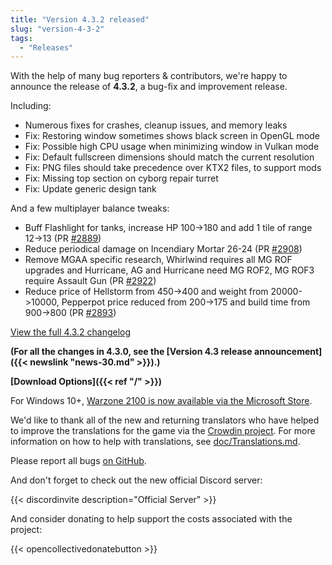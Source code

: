 ```yaml
---
title: "Version 4.3.2 released"
slug: "version-4-3-2"
tags:
  - "Releases"
---
```


With the help of many bug reporters & contributors, we're happy to announce the release of **4.3.2**, a bug-fix and improvement release.

Including:
- Numerous fixes for crashes, cleanup issues, and memory leaks
- Fix: Restoring window sometimes shows black screen in OpenGL mode
- Fix: Possible high CPU usage when minimizing window in Vulkan mode
- Fix: Default fullscreen dimensions should match the current resolution
- Fix: PNG files should take precedence over KTX2 files, to support mods
- Fix: Missing top section on cyborg repair turret
- Fix: Update generic design tank

And a few multiplayer balance tweaks:
- Buff Flashlight for tanks, increase HP 100->180 and add 1 tile of range 12->13 (PR [#2889](https://github.com/Warzone2100/warzone2100/pull/2889))
- Reduce periodical damage on Incendiary Mortar 26-24 (PR [#2908](https://github.com/Warzone2100/warzone2100/pull/2908))
- Remove MGAA specific research, Whirlwind requires all MG ROF upgrades and Hurricane, AG and Hurricane need MG ROF2, MG ROF3 require Assault Gun (PR [#2922](https://github.com/Warzone2100/warzone2100/pull/2922))
- Reduce price of Hellstorm from 450->400 and weight from 20000->10000, Pepperpot price reduced from 200->175 and build time from 900->800 (PR [#2893](https://github.com/Warzone2100/warzone2100/pull/2893))

[View the full 4.3.2 changelog](https://github.com/Warzone2100/warzone2100/raw/4.3.2/ChangeLog)

**(For all the changes in 4.3.0, see the [Version 4.3 release announcement]({{< newslink "news-30.md" >}}).)**

**[Download Options]({{< ref "/" >}})**

For Windows 10+, [Warzone 2100 is now available via the Microsoft Store](https://www.microsoft.com/store/apps/9MW0Z4MPCS8C).

We'd like to thank all of the new and returning translators who have helped to improve the translations for the game via the [Crowdin project](https://crowdin.com/project/warzone2100). For more information on how to help with translations, see [doc/Translations.md](https://github.com/Warzone2100/warzone2100/blob/master/doc/Translations.md#how-do-i-help-translate).

Please report all bugs [on GitHub](https://github.com/Warzone2100/warzone2100/issues).

And don't forget to check out the new official Discord server:

{{< discordinvite description="Official Server" >}}

And consider donating to help support the costs associated with the project:

{{< opencollectivedonatebutton >}}
